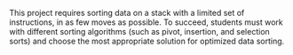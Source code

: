 This project requires sorting data on a stack with a limited set of instructions, in as few moves as possible. To succeed, students must work with different sorting algorithms (such as pivot, insertion, and selection sorts) and choose the most appropriate solution for optimized data sorting.
